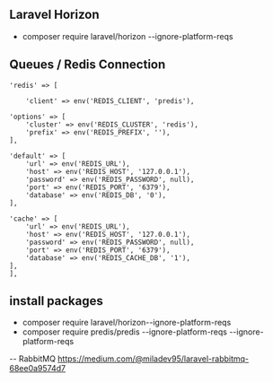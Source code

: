 ## Laravel Horizon 
- composer require laravel/horizon --ignore-platform-reqs

## Queues / Redis Connection

    'redis' => [

        'client' => env('REDIS_CLIENT', 'predis'),

    'options' => [
        'cluster' => env('REDIS_CLUSTER', 'redis'),
        'prefix' => env('REDIS_PREFIX', ''),
    ],

    'default' => [
        'url' => env('REDIS_URL'),
        'host' => env('REDIS_HOST', '127.0.0.1'),
        'password' => env('REDIS_PASSWORD', null),
        'port' => env('REDIS_PORT', '6379'),
        'database' => env('REDIS_DB', '0'),
    ],

    'cache' => [
        'url' => env('REDIS_URL'),
        'host' => env('REDIS_HOST', '127.0.0.1'),
        'password' => env('REDIS_PASSWORD', null),
        'port' => env('REDIS_PORT', '6379'),
        'database' => env('REDIS_CACHE_DB', '1'),
    ],
    ],

## install packages
- composer require laravel/horizon--ignore-platform-reqs
- composer require predis/predis --ignore-platform-reqs
--ignore-platform-reqs


-- RabbitMQ
https://medium.com/@miladev95/laravel-rabbitmq-68ee0a9574d7
